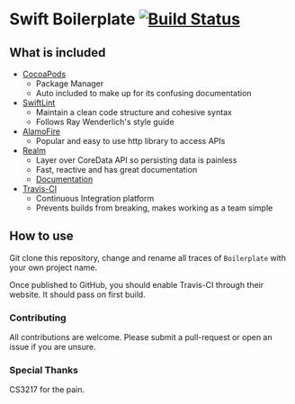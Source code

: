 # Swift Boilerplate [![Build Status](https://travis-ci.org/li-kai/swift-boilerplate.svg?branch=master)](https://travis-ci.org/li-kai/swift-boilerplate)

## What is included

- [CocoaPods](https://cocoapods.org)
    + Package Manager
    + Auto included to make up for its confusing documentation
- [SwiftLint](https://github.com/realm/SwiftLint)
    + Maintain a clean code structure and cohesive syntax
    + Follows Ray Wenderlich's style guide
- [AlamoFire](https://github.com/Alamofire/Alamofire)
    + Popular and easy to use http library to access APIs
- [Realm](https://github.com/realm/realm-cocoa)
    + Layer over CoreData API so persisting data is painless
    + Fast, reactive and has great documentation
    + [Documentation](https://realm.io/docs/swift/latest/#getting-started)
- [Travis-CI](https://travis-ci.org)
    + Continuous Integration platform 
    + Prevents builds from breaking, makes working as a team simple

## How to use

Git clone this repository, change and rename all traces of `Boilerplate` with your own project name.

Once published to GitHub, you should enable Travis-CI through their website. It should pass on first build.

### Contributing

All contributions are welcome. Please submit a pull-request or open an issue if you are unsure.

### Special Thanks

CS3217 for the pain.

